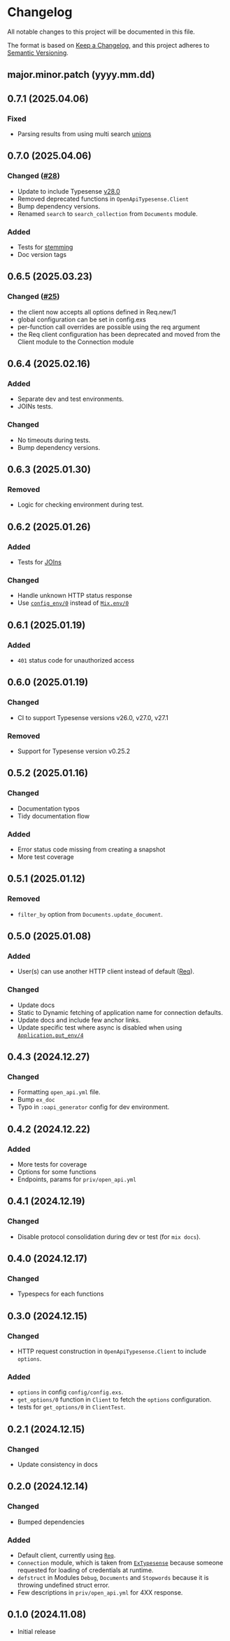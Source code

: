 # Changelog

All notable changes to this project will be documented in this file.

The format is based on [Keep a Changelog](https://keepachangelog.com/en/1.0.0/),
and this project adheres to [Semantic Versioning](https://semver.org/spec/v2.0.0.html).

## major.minor.patch (yyyy.mm.dd)

## 0.7.1 (2025.04.06)

### Fixed

* Parsing results from using multi search [unions](https://typesense.org/docs/28.0/api/federated-multi-search.html#union-search)

## 0.7.0 (2025.04.06)

### Changed ([#28](https://github.com/jaeyson/open_api_typesense/pull/28))

* Update to include Typesense [v28.0](https://typesense.org/docs/28.0/api)
* Removed deprecated functions in `OpenApiTypesense.Client`
* Bump dependency versions.
* Renamed `search` to `search_collection` from `Documents` module.

### Added

* Tests for [stemming](https://typesense.org/docs/28.0/api/stemming.html)
* Doc version tags

## 0.6.5 (2025.03.23)

### Changed ([#25](https://github.com/jaeyson/open_api_typesense/pull/25))

* the client now accepts all options defined in Req.new/1
* global configuration can be set in config.exs
* per-function call overrides are possible using the req argument
* the Req client configuration has been deprecated and moved from the Client module to the Connection module

## 0.6.4 (2025.02.16)

### Added

* Separate dev and test environments.
* JOINs tests.

### Changed

* No timeouts during tests.
* Bump dependency versions.

## 0.6.3 (2025.01.30)

### Removed

* Logic for checking environment during test.

## 0.6.2 (2025.01.26)

### Added

* Tests for [JOIns](https://typesense.org/docs/latest/api/joins.html)

### Changed

* Handle unknown HTTP status response
* Use [`config_env/0`](https://hexdocs.pm/elixir/Config.html#config_env/0) instead of [`Mix.env/0`](https://hexdocs.pm/mix/Mix.html#env/0)

## 0.6.1 (2025.01.19)

### Added

* `401` status code for unauthorized access

## 0.6.0 (2025.01.19)

### Changed

* CI to support Typesense versions v26.0, v27.0, v27.1

### Removed

* Support for Typesense version v0.25.2

## 0.5.2 (2025.01.16)

### Changed

* Documentation typos
* Tidy documentation flow

### Added

* Error status code missing from creating a snapshot
* More test coverage

## 0.5.1 (2025.01.12)

### Removed

* `filter_by` option from `Documents.update_document`.

## 0.5.0 (2025.01.08)

### Added

* User(s) can use another HTTP client instead of default ([Req](https://hexdocs.pm/req)).

### Changed

* Update docs
* Static to Dynamic fetching of application name for connection defaults.
* Update docs and include few anchor links.
* Update specific test where async is disabled when using [`Application.put_env/4`](https://elixirforum.com/t/using-application-get-env-application-put-env-in-exunit-tests/8019/2)

## 0.4.3 (2024.12.27)

### Changed

* Formatting `open_api.yml` file.
* Bump `ex_doc`
* Typo in `:oapi_generator` config for dev environment.

## 0.4.2 (2024.12.22)

### Added

* More tests for coverage
* Options for some functions
* Endpoints, params for `priv/open_api.yml`

## 0.4.1 (2024.12.19)

### Changed

* Disable protocol consolidation during dev or test (for `mix docs`).

## 0.4.0 (2024.12.17)

### Changed

* Typespecs for each functions

## 0.3.0 (2024.12.15)

### Changed

* HTTP request construction in `OpenApiTypesense.Client` to include `options`.

### Added

* `options` in config `config/config.exs`.
* `get_options/0` function in `Client` to fetch the `options` configuration.
* tests for `get_options/0` in `ClientTest`.

## 0.2.1 (2024.12.15)

### Changed

* Update consistency in docs

## 0.2.0 (2024.12.14)

### Changed

* Bumped dependencies

### Added

* Default client, currently using [`Req`](https://hexdocs.pm/req).
* `Connection` module, which is taken from [`ExTypesense`](https://hexdocs.pm/ex_typesense) because someone requested for loading of credentials at runtime.
* `defstruct` in Modules `Debug`, `Documents` and `Stopwords` because it is throwing undefined struct error.
* Few descriptions in `priv/open_api.yml` for 4XX response.

## 0.1.0 (2024.11.08)

* Initial release
